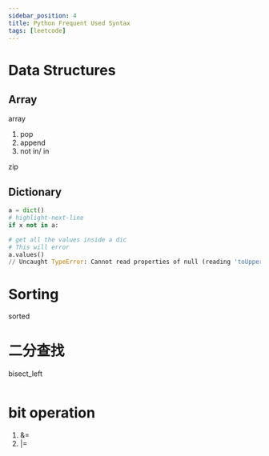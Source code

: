```yaml
---
sidebar_position: 4
title: Python Frequent Used Syntax
tags: [leetcode]
---
```






# Data Structures

## Array

array

1. pop
2. append
3. not in/ in

zip

## Dictionary

```python showLineNumbersEEE
a = dict()
# highlight-next-line
if x not in a:

# get all the values inside a dic
# This will error
a.values()
// Uncaught TypeError: Cannot read properties of null (reading 'toUpperCase')
```

# Sorting

sorted



# 二分查找

bisect_left

```
```





# bit operation

1. &=
2. |=



